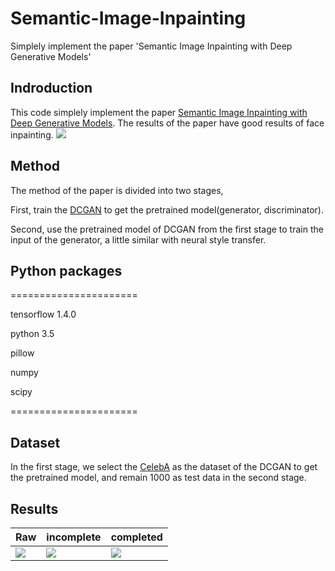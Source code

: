 # Semantic-Image-Inpainting
Simplely implement the paper 'Semantic Image Inpainting with Deep Generative Models'

## Indroduction
This code simplely implement the paper [Semantic Image Inpainting with Deep Generative Models](http://openaccess.thecvf.com/content_cvpr_2017/papers/Yeh_Semantic_Image_Inpainting_CVPR_2017_paper.pdf). The results of the paper have good results of face inpainting.
![](https://github.com/MingtaoGuo/Semantic-Image-Inpainting/blob/master/IMAGE/paper.jpg)
## Method
The method of the paper is divided into two stages,

First, train the [DCGAN](http://cn.arxiv.org/abs/1511.06434) to get the pretrained model(generator, discriminator).

Second, use the pretrained model of DCGAN from the first stage to train the input of the generator, a little similar with neural style transfer.
## Python packages
======================

tensorflow 1.4.0

python 3.5

pillow

numpy

scipy

======================
## Dataset
In the first stage, we select the [CelebA](http://mmlab.ie.cuhk.edu.hk/projects/CelebA.html) as the dataset of the DCGAN to get the pretrained model, and remain 1000 as test data in the second stage.
## Results
|Raw|incomplete|completed|
|-|-|-|
|![](https://github.com/MingtaoGuo/Semantic-Image-Inpainting/blob/master/IMAGE/o1.jpg)|![](https://github.com/MingtaoGuo/Semantic-Image-Inpainting/blob/master/IMAGE/i1.jpg)|![](https://github.com/MingtaoGuo/Semantic-Image-Inpainting/blob/master/IMAGE/c1.jpg)|
